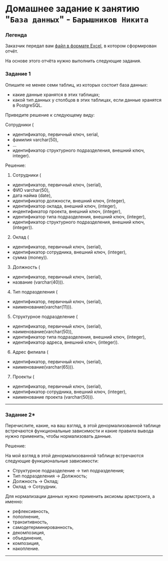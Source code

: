 # Домашнее задание к занятию "`База данных`" - `Барышников Никита`


### Легенда

Заказчик передал вам [файл в формате Excel](https://github.com/BaryshnikovNV/Databases-and-information-security/blob/main/else/12-01/hw-12-1.xlsx), в котором сформирован отчёт. 

На основе этого отчёта нужно выполнить следующие задания.

### Задание 1

Опишите не менее семи таблиц, из которых состоит база данных:

- какие данные хранятся в этих таблицах;
- какой тип данных у столбцов в этих таблицах, если данные хранятся в PostgreSQL.

Приведите решение к следующему виду:

Сотрудники (

- идентификатор, первичный ключ, serial,
- фамилия varchar(50),
- ...
- идентификатор структурного подразделения, внешний ключ, integer).

Решение:

1. Сотрудники (

- идентификатор, первичный ключ, (serial),
- ФИО varchar(50),
- дата найма (date),
- идентификатор должности, внешний ключ, (integer),
- идентификатор оклада, внешний ключ, (integer),
- индентификатор проекта, внешний ключ, (integer),
- идентификатор типа подразделения, внешний ключ, (integer),
- идентификатор структурного подразделения, внешний ключ, (integer)).

2. Оклад (

- идентификатор, первичный ключ, (serial),
- идентификатор сотрудника, внешний ключ, (integer),
- сумма (money)).

3. Должность (

- идентификатор, первичный ключ, (serial),
- название (varchar(40))).

4. Тип подразделения (

- идентификатор, первичный ключ, (serial),
- наименование(varchar(11))).

5. Cтруктурное подразделение (

- идентификатор, первичный ключ, (serial),
- наименование(varchar(50)),
- идентификатор типа подразделения, внешний ключ, (integer),
- идентификатор адреса, внешний ключ, (integer)).

6. Адрес филиала (

- идентификатор, первичный ключ, (serial),
- наименование(varchar(65))).

7. Проекты (

- идентификатор, первичный ключ, (serial),
- идентификатор сотрудника, внешний ключ, (integer),
- наименование проекта (varchar(50))).

---

### Задание 2*

Перечислите, какие, на ваш взгляд, в этой денормализованной таблице встречаются функциональные зависимости и какие правила вывода нужно применить, чтобы нормализовать данные.

Решение:

На мой взгляд в этой денормализованной таблице встречаются следующие функциональные зависимости:  
- Структурное подразделение → тип подразделения;
- Тип подразделения → Должность;
- Должность → Оклад;
- Оклад → Сотрудник.

Для нормализации данных нужно применить аксиомы армстронга, а именно:  
- рефлексивность,
- пополнение,
- транзитивность,
- самодетерминированность,
- декомпозиция,
- объединение,
- композиция,
- накопление.

---